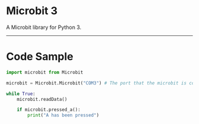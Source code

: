 # Microbit 3

A Microbit library for Python 3.

---

# Code Sample

```python
import microbit from Microbit

microbit = Microbit.Microbit("COM3") # The port that the microbit is connected to.

while True:
    microbit.readData()

    if microbit.pressed_a():
        print("A has been pressed")
```
